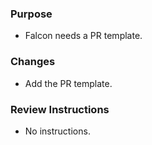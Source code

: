 ### Purpose
<!-- Please explain the purpose of this PR and include links to any GitHub issues that it fixes: -->

- Falcon needs a PR template.

### Changes
<!-- Please list out what major changes were made in this PR to address the issue: -->

- Add the PR template.

### Review Instructions
<!-- Please provide instructions about how should a reviewer test/verify the changes in this PR: -->

- No instructions.
